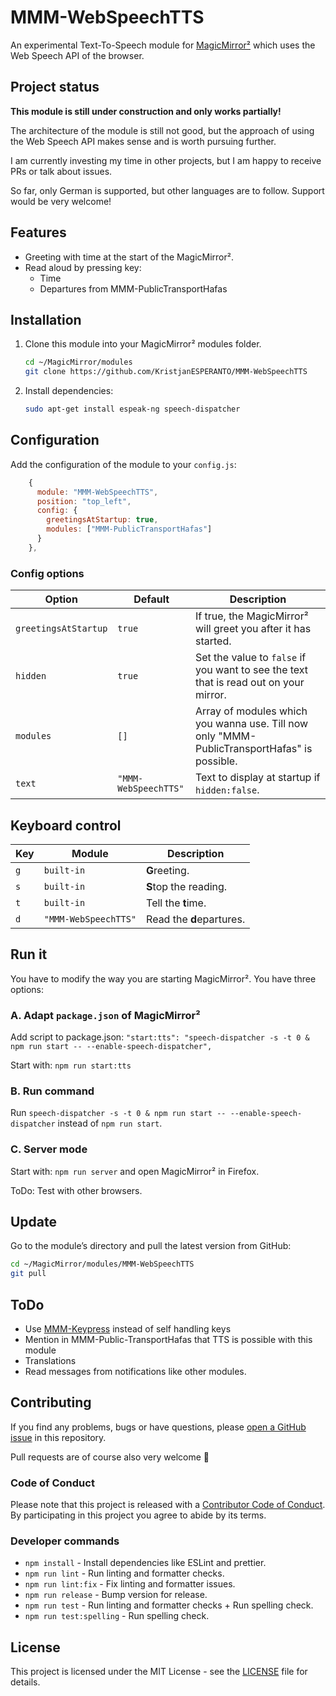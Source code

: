 # MMM-WebSpeechTTS

An experimental Text-To-Speech module for [MagicMirror²](https://github.com/MagicMirrorOrg/MagicMirror) which uses the Web Speech API of the browser.

## Project status

**This module is still under construction and only works partially!**

The architecture of the module is still not good, but the approach of using the Web Speech API makes sense and is worth pursuing further.

I am currently investing my time in other projects, but I am happy to receive PRs or talk about issues.

So far, only German is supported, but other languages are to follow. Support would be very welcome!

## Features

- Greeting with time at the start of the MagicMirror².
- Read aloud by pressing key:
  - Time
  - Departures from MMM-PublicTransportHafas

## Installation

1. Clone this module into your MagicMirror² modules folder.

   ```bash
   cd ~/MagicMirror/modules
   git clone https://github.com/KristjanESPERANTO/MMM-WebSpeechTTS
   ```

2. Install dependencies:

   ```bash
   sudo apt-get install espeak-ng speech-dispatcher
   ```

## Configuration

Add the configuration of the module to your `config.js`:

```js
    {
      module: "MMM-WebSpeechTTS",
      position: "top_left",
      config: {
        greetingsAtStartup: true,
        modules: ["MMM-PublicTransportHafas"]
      }
    },
```

### Config options

| **Option**           | **Default**          | **Description**                                                                             |
| -------------------- | -------------------- | ------------------------------------------------------------------------------------------- |
| `greetingsAtStartup` | `true`               | If true, the MagicMirror² will greet you after it has started.                              |
| `hidden`             | `true`               | Set the value to `false` if you want to see the text that is read out on your mirror.       |
| `modules`            | `[]`                 | Array of modules which you wanna use. Till now only "MMM-PublicTransportHafas" is possible. |
| `text`               | `"MMM-WebSpeechTTS"` | Text to display at startup if `hidden:false`.                                               |

## Keyboard control

| **Key** | **Module**           | **Description**          |
| ------- | -------------------- | ------------------------ |
| `g`     | `built-in`           | **G**reeting.            |
| `s`     | `built-in`           | **S**top the reading.    |
| `t`     | `built-in`           | Tell the **t**ime.       |
| `d`     | `"MMM-WebSpeechTTS"` | Read the **d**epartures. |

## Run it

You have to modify the way you are starting MagicMirror². You have three options:

### A. Adapt `package.json` of MagicMirror²

Add script to package.json:
`"start:tts": "speech-dispatcher -s -t 0 & npm run start -- --enable-speech-dispatcher",`

Start with: `npm run start:tts`

### B. Run command

Run `speech-dispatcher -s -t 0 & npm run start -- --enable-speech-dispatcher` instead of `npm run start`.

### C. Server mode

Start with: `npm run server` and open MagicMirror² in Firefox.

ToDo: Test with other browsers.

## Update

Go to the module’s directory and pull the latest version from GitHub:

```bash
cd ~/MagicMirror/modules/MMM-WebSpeechTTS
git pull
```

## ToDo

- Use [MMM-Keypress](https://github.com/ItsMeBrille/MMM-Keypress) instead of self handling keys
- Mention in MMM-Public-TransportHafas that TTS is possible with this module
- Translations
- Read messages from notifications like other modules.

## Contributing

If you find any problems, bugs or have questions, please [open a GitHub issue](https://github.com/KristjanESPERANTO/MMM-WebSpeechTTS/issues) in this repository.

Pull requests are of course also very welcome 🙂

### Code of Conduct

Please note that this project is released with a [Contributor Code of Conduct](CODE_OF_CONDUCT.md). By participating in this project you agree to abide by its terms.

### Developer commands

- `npm install` - Install dependencies like ESLint and prettier.
- `npm run lint` - Run linting and formatter checks.
- `npm run lint:fix` - Fix linting and formatter issues.
- `npm run release` - Bump version for release.
- `npm run test` - Run linting and formatter checks + Run spelling check.
- `npm run test:spelling` - Run spelling check.

## License

This project is licensed under the MIT License - see the [LICENSE](LICENSE.md) file for details.
